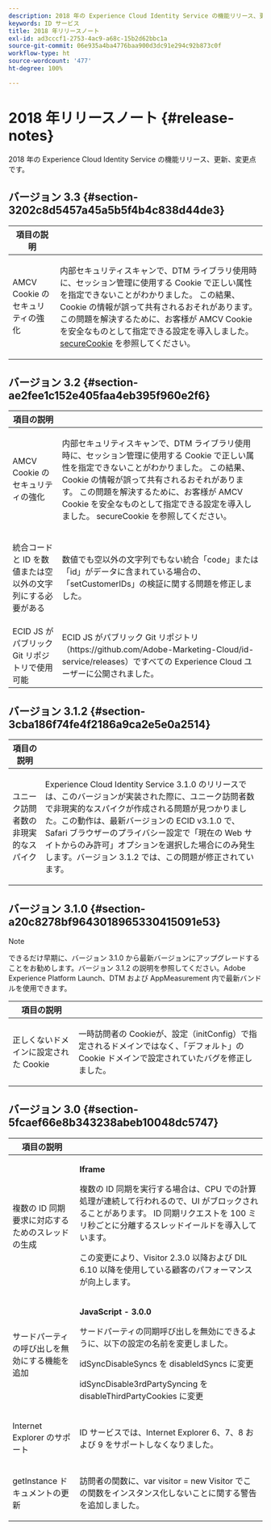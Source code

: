 ```yaml
---
description: 2018 年の Experience Cloud Identity Service の機能リリース、更新、変更点です。
keywords: ID サービス
title: 2018 年リリースノート
exl-id: ad3cccf1-2753-4ac9-a68c-15b2d62bbc1a
source-git-commit: 06e935a4ba4776baa900d3dc91e294c92b873c0f
workflow-type: ht
source-wordcount: '477'
ht-degree: 100%

---
```


# 2018 年リリースノート {#release-notes}

2018 年の Experience Cloud Identity Service の機能リリース、更新、変更点です。

## バージョン 3.3 {#section-3202c8d5457a45a5b5f4b4c838d44de3}

<table id="table_201417BD540E4EE69911AABE9BF77509"> 
 <thead> 
  <tr> 
   <th colname="col1" class="entry"> 項目の説明 </th> 
   <th colname="col2" class="entry"> </th> 
  </tr>
 </thead>
 <tbody> 
  <tr> 
   <td colname="col1"> <p>AMCV Cookie のセキュリティの強化 </p> </td> 
   <td colname="col2"> <p>内部セキュリティスキャンで、DTM ライブラリ使用時に、セッション管理に使用する Cookie で正しい属性を指定できないことがわかりました。 この結果、Cookie の情報が誤って共有されるおそれがあります。 この問題を解決するために、お客様が AMCV Cookie を安全なものとして指定できる設定を導入しました。 <a href="/help/library/function-vars/securecookie.md" format="https" scope="external">secureCookie</a> を参照してください。 </p> </td> 
  </tr> 
 </tbody> 
</table>

## バージョン 3.2 {#section-ae2fee1c152e405faa4eb395f960e2f6}

<table id="table_6546F5C74E4742E4B5E9793BCEAB66FA"> 
 <thead> 
  <tr> 
   <th colname="col1" class="entry"> 項目の説明 </th> 
   <th colname="col2" class="entry"> </th> 
  </tr>
 </thead>
 <tbody> 
  <tr> 
   <td colname="col1"> <p>AMCV Cookie のセキュリティの強化 </p> </td> 
   <td colname="col2"> <p>内部セキュリティスキャンで、DTM ライブラリ使用時に、セッション管理に使用する Cookie で正しい属性を指定できないことがわかりました。 この結果、Cookie の情報が誤って共有されるおそれがあります。 この問題を解決するために、お客様が AMCV Cookie を安全なものとして指定できる設定を導入しました。 secureCookie を参照してください。 </p> </td> 
  </tr> 
  <tr> 
   <td colname="col1"> <p>統合コードと ID を数値または空以外の文字列にする必要がある </p> </td> 
   <td colname="col2"> <p>数値でも空以外の文字列でもない統合「code」または「id」がデータに含まれている場合の、「setCustomerIDs」の検証に関する問題を修正しました。 </p> </td> 
  </tr> 
  <tr> 
   <td colname="col1"> ECID JS がパブリック Git リポジトリで使用可能 </td> 
   <td colname="col2"> ECID JS がパブリック Git リポジトリ（https://github.com/Adobe-Marketing-Cloud/id-service/releases）ですべての Experience Cloud ユーザーに公開されました。 </td> 
  </tr> 
 </tbody> 
</table>

## バージョン 3.1.2 {#section-3cba186f74fe4f2186a9ca2e5e0a2514}

<table id="table_9FA4E20C996746A2A4219C9A0F759AD1"> 
 <thead> 
  <tr> 
   <th colname="col1" class="entry"> 項目の説明 </th> 
   <th colname="col2" class="entry"> </th> 
  </tr>
 </thead>
 <tbody> 
  <tr> 
   <td colname="col1"> <p>ユニーク訪問者数の非現実的なスパイク </p> </td> 
   <td colname="col2"> <p>Experience Cloud Identity Service 3.1.0 のリリースでは、このバージョンが実装された際に、ユニーク訪問者数で非現実的なスパイクが作成される問題が見つかりました。この動作は、最新バージョンの ECID v3.1.0 で、Safari ブラウザーのプライバシー設定で「現在の Web サイトからのみ許可」オプションを選択した場合にのみ発生します。バージョン 3.1.2 では、この問題が修正されています。 </p> </td> 
  </tr> 
 </tbody> 
</table>

## バージョン 3.1.0 {#section-a20c8278bf9643018965330415091e53}

>[!NOTE]
>
>できるだけ早期に、バージョン 3.1.0 から最新バージョンにアップグレードすることをお勧めします。バージョン 3.1.2 の説明を参照してください。Adobe Experience Platform Launch、DTM および AppMeasurement 内で最新バンドルを使用できます。

<table id="table_512039AFC4D34038B8F116B71EEEE7F6"> 
 <thead> 
  <tr> 
   <th colname="col1" class="entry"> 項目の説明 </th> 
   <th colname="col2" class="entry"> </th> 
  </tr>
 </thead>
 <tbody> 
  <tr> 
   <td colname="col1"> <p>正しくないドメインに設定された Cookie </p> </td> 
   <td colname="col2"> <p>一時訪問者の Cookieが、設定（initConfig）で指定されるドメインではなく、「デフォルト」の Cookie ドメインで設定されていたバグを修正しました。 </p> </td> 
  </tr> 
 </tbody> 
</table>

## バージョン 3.0 {#section-5fcaef66e8b343238abeb10048dc5747}

<table id="table_7E9224D6CC924A2DB5119171C9DC5443"> 
 <thead> 
  <tr> 
   <th colname="col1" class="entry"> 項目の説明 </th> 
   <th colname="col2" class="entry"> </th> 
  </tr>
 </thead>
 <tbody> 
  <tr> 
   <td colname="col1"> <p>複数の ID 同期要求に対応するためのスレッドの生成 </p> </td> 
   <td colname="col2"> <p><b>Iframe</b> </p> <p>複数の ID 同期を実行する場合は、CPU での計算処理が連続して行われるので、UI がブロックされることがあります。 ID 同期リクエストを 100 ミリ秒ごとに分離するスレッドイールドを導入しています。 </p> <p>この変更により、Visitor 2.3.0 以降および DIL 6.10 以降を使用している顧客のパフォーマンスが向上します。 </p> </td> 
  </tr> 
  <tr> 
   <td colname="col1"> サードパーティの呼び出しを無効にする機能を追加 </td> 
   <td colname="col2"> <p><b>JavaScript - 3.0.0</b> </p> <p>サードパーティの同期呼び出しを無効にできるように、以下の設定の名前を変更しました。 </p> <p>idSyncDisableSyncs を disableIdSyncs に変更 </p> <p>idSyncDisable3rdPartySyncing を disableThirdPartyCookies に変更 </p> </td> 
  </tr> 
  <tr> 
   <td colname="col1"> <p>Internet Explorer のサポート </p> </td> 
   <td colname="col2"> <p>ID サービスでは、Internet Explorer 6、7、8 および 9 をサポートしなくなりました。 </p> </td> 
  </tr> 
  <tr> 
   <td colname="col1"> <p>getInstance ドキュメントの更新 </p> </td> 
   <td colname="col2"> <p>訪問者の関数に、var visitor = new Visitor でこの関数をインスタンス化しないことに関する警告を追加しました。 </p> </td> 
  </tr> 
 </tbody> 
</table>
